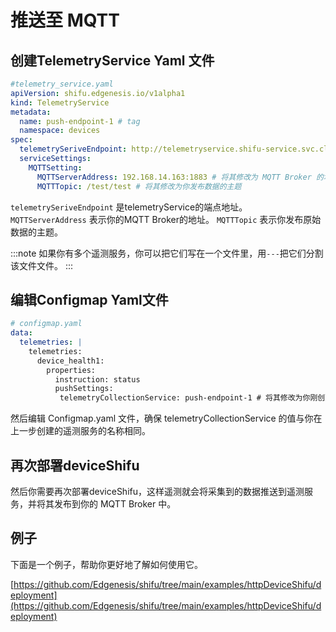 # 推送至 MQTT

## 创建TelemetryService Yaml 文件
```yaml
#telemetry_service.yaml
apiVersion: shifu.edgenesis.io/v1alpha1
kind: TelemetryService
metadata:
  name: push-endpoint-1 # tag
  namespace: devices
spec:
  telemetrySeriveEndpoint: http://telemetryservice.shifu-service.svc.cluster.local
  serviceSettings:
    MQTTSetting:
      MQTTServerAddress: 192.168.14.163:1883 # 将其修改为 MQTT Broker 的地址
      MQTTTopic: /test/test # 将其修改为你发布数据的主题
```

`telemetrySeriveEndpoint` 是telemetryService的端点地址。
`MQTTServerAddress` 表示你的MQTT Broker的地址。
`MQTTTopic` 表示你发布原始数据的主题。

:::note
如果你有多个遥测服务，你可以把它们写在一个文件里，用`---`把它们分割该文件文件。
:::

## 编辑Configmap Yaml文件
```yaml
# configmap.yaml
data:
  telemetries: |
    telemetries:
      device_health1:
        properties:
          instruction: status
          pushSettings:
           telemetryCollectionService: push-endpoint-1 # 将其修改为你刚创建TelemetryService的名字(# tag)
```
然后编辑 Configmap.yaml 文件，确保 telemetryCollectionService 的值与你在上一步创建的遥测服务的名称相同。

## 再次部署deviceShifu

然后你需要再次部署deviceShifu，这样遥测就会将采集到的数据推送到遥测服务，并将其发布到你的 MQTT Broker 中。

## 例子

下面是一个例子，帮助你更好地了解如何使用它。

[https://github.com/Edgenesis/shifu/tree/main/examples/httpDeviceShifu/deployment](https://github.com/Edgenesis/shifu/tree/main/examples/httpDeviceShifu/deployment)
